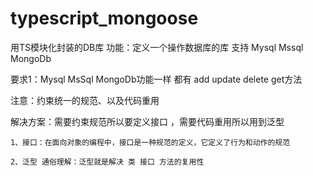# typescript_mongoose
用TS模块化封装的DB库
功能：定义一个操作数据库的库  支持 Mysql Mssql  MongoDb

要求1：Mysql MsSql  MongoDb功能一样  都有 add  update  delete  get方法

注意：约束统一的规范、以及代码重用

解决方案：需要约束规范所以要定义接口 ，需要代码重用所以用到泛型

    1、接口：在面向对象的编程中，接口是一种规范的定义，它定义了行为和动作的规范

    2、泛型 通俗理解：泛型就是解决 类 接口 方法的复用性

